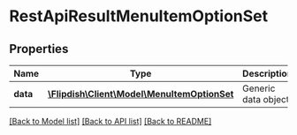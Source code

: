 # RestApiResultMenuItemOptionSet

## Properties
Name | Type | Description | Notes
------------ | ------------- | ------------- | -------------
**data** | [**\Flipdish\Client\Model\MenuItemOptionSet**](MenuItemOptionSet.md) | Generic data object. | 

[[Back to Model list]](../README.md#documentation-for-models) [[Back to API list]](../README.md#documentation-for-api-endpoints) [[Back to README]](../README.md)



